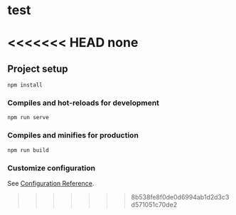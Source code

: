 # test
<<<<<<< HEAD
none
=======

## Project setup
```
npm install
```

### Compiles and hot-reloads for development
```
npm run serve
```

### Compiles and minifies for production
```
npm run build
```

### Customize configuration
See [Configuration Reference](https://cli.vuejs.org/config/).
>>>>>>> 8b538fe8f0de0d6994ab1d2d3c3d571051c70de2
